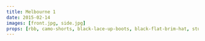 ```yaml
---
title: Melbourne 1
date: 2015-02-14
images: [front.jpg, side.jpg]
props: [rbb, camo-shorts, black-lace-up-boots, black-flat-brim-hat, studded-black-choker, studded-armband, aviators, diamond-bedazzled-kanye-glasses, rockstar-gold-necklace, $-gold-necklace, pink-hello-kitty-chair, staff, freddie-mustache]
---
```

